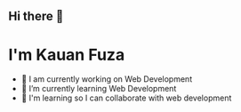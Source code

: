 ## Hi there 👋
# I'm Kauan Fuza


- 🔭 I am currently working on Web Development
- 🌱 I’m currently learning Web Development
- 👯 I'm learning so I can collaborate with web development
